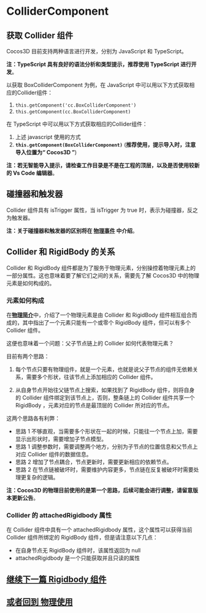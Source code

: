 # ColliderComponent

## 获取 Collider 组件

Cocos3D 目前支持两种语言进行开发，分别为 JavaScript 和 TypeScript。

**注：TypeScript 具有良好的语法分析和类型提示，推荐使用 TypeScript 进行开发**。

以获取 BoxColliderComponent 为例，在 JavaScript 中可以用以下方式获取相应的Collider组件：

1. `this.getComponent('cc.BoxColliderComponent')`
2. `this.getComponent(cc.BoxColliderComponent)`

在 TypeScript 中可以用以下方式获取相应的Collider组件：

1. 上述 javascript 使用的方式
2. **`this.getComponent(BoxColliderComponent)`** (**推荐使用，提示导入时，注意导入位置为“ Cocos3D ”**)

**注：若无智能导入提示，请检查工作目录是不是在工程的顶层，以及是否使用较新的 Vs Code 编辑器**。

## 碰撞器和触发器

Collider 组件具有 isTrigger 属性，当 isTrigger 为 true 时，表示为碰撞器，反之为触发器。

**注：关于碰撞器和触发器的区别将在 [物理事件](physics-event.md) 中介绍**。

## Collider 和 RigidBody 的关系

Collider 和 RigidBody 组件都是为了服务于物理元素，分别操控着物理元素上的一部分属性。这也意味着要了解它们之间的关系，需要先了解 Cocos3D 中的物理元素是如何构成的。

### 元素如何构成

在[**物理简介**](./../physics.md)中，介绍了一个物理元素是由 Collider 和 RigidBody 组件相互组合而成的，其中指出了一个元素只能有一个或零个 RigidBody 组件，但可以有多个 Collider 组件。

这便也意味着一个问题：父子节点链上的 Collider 如何代表物理元素？

目前有两个思路：

1. 每个节点只要有物理组件，就是一个元素，也就是说父子节点的组件无依赖关系，需要多个形状，往该节点上添加相应的 Collider 组件。

2. 从自身节点开始往父链节点上搜索，如果找到了 RigidBody 组件，则将自身的 Collider 组件绑定到该节点上，否则，整条链上的 Collider 组件共享一个 RigidBody ，元素对应的节点是最顶层的 Collider 所对应的节点。

这两个思路各有利弊：

- 思路 1 不够直观，当需要多个形状在一起的时候，只能往一个节点上加，需要显示出形状时，需要增加子节点模型。
- 思路 1 调整参数时，需要调整两个地方，分别为子节点的位置信息和父节点上对应 Collider 组件的数据信息。
- 思路 2 增加了节点耦合，节点更新时，需要更新相应的依赖节点。
- 思路 2 在节点链被破坏时，需要维护内容更多，节点链在反复被破坏时需要处理更复杂的逻辑。

**注：Cocos3D 的物理目前使用的是第一个思路，后续可能会进行调整，请留意版本更新公告**。

### Collider 的 attachedRigidbody 属性

在 Collider 组件中具有一个 attachedRigidbody 属性，这个属性可以获得当前 Collider 组件所绑定的 RigidBody 组件，但是请注意以下几点：

- 在自身节点无 RigidBody 组件时，该属性返回为 null
- attachedRigidbody 是一个只能获取并且只读的属性

## [**继续下一篇** Rigidbody 组件](physics-rigidbody.md)

## [**或者回到** 物理使用](./../physics-use.md)
